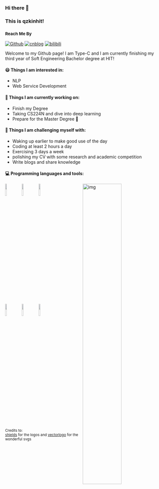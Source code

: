 ### Hi there 👋 
### This is qzkinhit!
### <sub>Reach Me By<sub/>

[![Github](https://img.shields.io/badge/-Github-000?style=flat&logo=Github&logoColor=white)](https://github.com/qzkinhit)
[![cnblog](https://img.shields.io/badge/-cnblog-c0134?style=flat&logo=C&logoColor=white)](https://www.cnblogs.com/zekaiblogs)
[![bilibili](https://img.shields.io/badge/-bilibili-c14438?style=flat&logo=bilibili&logoColor=blue)](https://space.bilibili.com/290960774/article)
  
Welcome to my Github page! I am Type-C and I am currently finishing my third year of Soft Engineering Bachelor degree at HIT!  


#### 😃 Things I am interested in:
- NLP
- Web Service Development


#### 🌱 Things I am currently working on: 

- Finish my Degree  
- Taking CS224N and dive into deep learning
- Prepare for the Master Degree 🚀 


#### :muscle: Things I am challenging myself with:
- Waking up earlier to make good use of the day
- Coding at least 2 hours a day
- Exercising 3 days a week
- polishing my CV with some research and academic competition
- Write blogs and share knowledge

#### :computer: Programming languages and tools: 
<p>
	<img align="right" alt="img" src="https://github-readme-stats.vercel.app/api?username=qzkinhit&show_icons=true" width="50%" height="auto"/>
<code><img width="10%" src="https://www.vectorlogo.zone/logos/java/java-ar21.svg"></code>
<code><img width="10%" src="https://www.vectorlogo.zone/logos/python/python-ar21.svg"></code>
<code><img width="10%" src="https://www.vectorlogo.zone/logos/pytorch/pytorch-ar21.svg"></code>
<br />
<code><img width="10%" src="https://www.vectorlogo.zone/logos/springio/springio-ar21.svg"></code>
<code><img width="10%" src="https://www.vectorlogo.zone/logos/mysql/mysql-ar21.svg"></code>
<code><img width="10%" src="https://www.vectorlogo.zone/logos/vuejs/vuejs-ar21.svg"></code>
<br />


<sub>Credits to: <br/> [shields](https://shields.io/) for the logos and [vectorlogo](https://www.vectorlogo.zone/) for the wonderful svgs</sub>
	
